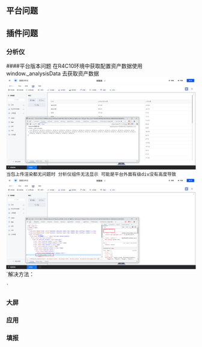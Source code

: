## 平台问题



## 插件问题

### 分析仪
####平台版本问题 
    在R4C10环境中获取配置资产数据使用 window._analysisData  去获取资产数据
![alt](./images/analyzer_C10.png)
    `当包上传渲染都无问题时 分析仪组件无法显示 可能是平台外面有级div没有高度导致`
![alt](./images/anaylzer_01.png)
    `解决方法：
    
    `
### 大屏
### 应用
### 填报